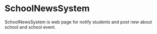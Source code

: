 # SchoolNewsSystem
SchoolNewsSystem is web page for notify students and post new about school and school event.
